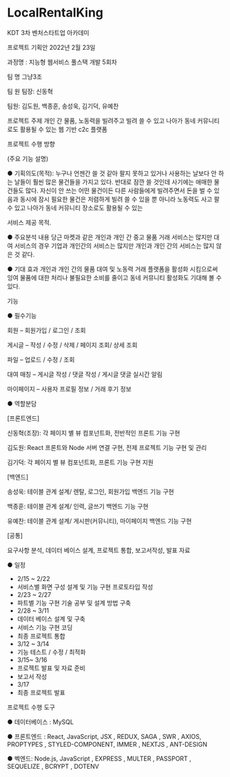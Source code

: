 # LocalRentalKing

KDT 3차 벤처스타트업 아카데미

프로젝트 기획안  2022년  2월   23일

과정명 : 지능형 웹서비스 풀스택 개발 5회차

팀 명 그냥3조

팀 원 팀장:  신동혁

팀원:  김도원,  백종훈,  송성욱,  김기덕,  유예찬

프로젝트 주제 개인 간 물품, 노동력을 빌려주고 빌려 쓸 수 있고 
나아가 동네 커뮤니티로도 활용될 수 있는 웹 기반 c2c 플랫폼

프로젝트 수행 방향

(주요 기능 설명)

● 기획의도(목적):
누구나 언젠간 쓸 것 같아 팔지 못하고 있거나 사용하는 날보다 안 하는 날들이
훨씬 많은 물건들을 가지고 있다.  반대로 잠깐 쓸 것인데 사기에는 애매한
물건들도 많다. 자신이 안 쓰는 어떤 물건이든 다른 사람들에게 빌려주면서 돈을
벌 수 있음과 동시에 잠시 필요한 물건은 저렴하게 빌려 쓸 수 있을 뿐 아니라
노동력도 사고 팔 수 있고 나아가 동네 커뮤니티 장소로도 활용될 수 있는

서비스 제공 목적.

● 주요분석 내용
당근 마켓과 같은 개인과 개인 간 중고 물품 거래 서비스는 많지만 대여
서비스의 경우 기업과 개인간의 서비스는 많지만 개인과 개인 간의 서비스는
많지 않은 것 같다.

● 기대 효과
개인과 개인 간의 물품 대여 및 노동력 거래 플랫폼을 활성화 시킴으로써 잉여
물품에 대한 처리나 불필요한 소비를 줄이고 동네 커뮤니티 활성화도 기대해 볼
수 있다.

기능

● 필수기능

회원 – 회원가입 /  로그인 / 조회

게시글 – 작성 / 수정 / 삭제 / 페이지 조회/ 상세 조회

파일 – 업로드 / 수정 / 조회

대여 매칭 – 게시글 작성 / 댓글 작성 / 게시글 댓글 실시간 알림

마이페이지 – 사용자 프로필 정보 / 거래 후기 정보

● 역할분담

[프론트엔드]

신동혁(조장): 각 페이지 별 뷰 컴포넌트화, 전반적인 프론트 기능 구현

김도원: React 프론트와 Node 서버 연결 구현, 전제 프로젝트 기능 구현 및 관리

김기덕: 각 페이지 별 뷰 컴포넌트화, 프론트 기능 구현 지원

[백엔드]

송성욱: 테이블 관계 설계/ 렌탈, 로그인, 회원가입 백엔드 기능 구현

백종훈: 테이블 관계 설계/ 인력, 글쓰기 백엔드 기능 구현

유예찬: 테이블 관계 설계/ 게시판(커뮤니티), 마이페이지 백엔드 기능 구현

[공통]

요구사항 분석, 데이터 베이스 설계, 프로젝트 통합, 보고서작성, 발표 자료

● 일정

- 2/15 ~ 2/22 
- 서비스별 화면 구성 설계 및 기능 구현 프로토타입 작성
- 2/23 ~ 2/27 
- 파트별 기능 구현 기술 공부 및 설계 방법 구축
- 2/28 ~ 3/11 
- 데이터 베이스 설계 및 구축
- 서비스 기능 구현 코딩
- 최종 프로젝트 통합
- 3/12 ~ 3/14 
- 기능 테스트 / 수정 / 최적화
- 3/15~ 3/16
- 프로젝트 발표 및 자료 준비
- 보고서 작성
- 3/17 
- 최종 프로젝트 발표

프로젝트 수행 도구

● 데이터베이스 : MySQL

● 프론트엔드 : React, JavaScript, JSX , REDUX, SAGA , SWR , AXIOS, PROPTYPES , STYLED-COMPONENT, IMMER , NEXTJS , ANT-DESIGN

● 벡엔드: Node.js, JavaScript , EXPRESS , MULTER , PASSPORT , SEQUELIZE , BCRYPT , DOTENV
                                                               
